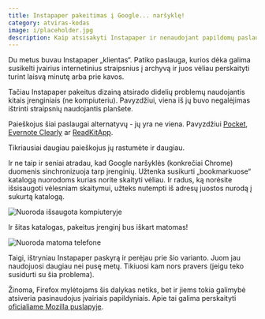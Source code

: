 ```yaml
---
title: Instapaper pakeitimas į Google... naršyklę!
category: atviras-kodas
image: i/placeholder.jpg
description: Kaip atsisakyti Instapaper ir nenaudojant papildomų paslaugų turėti tą patį.
---
```


Du metus buvau Instapaper „klientas“. Patiko paslauga, kurios dėka galima susikelti įvairius internetinius straipsnius į archyvą ir juos vėliau perskaityti turint laisvą minutę arba prie kavos.

Tačiau Instapaper pakeitus dizainą atsirado didelių problemų naudojantis kitais įrenginiais (ne kompiuteriu). Pavyzdžiui, viena iš jų buvo negalėjimas ištrinti straipsnių naudojantis planšete.

Paieškojus šiai paslaugai alternatyvų - jų yra ne viena. Pavyzdžiui [Pocket](https://getpocket.com/), [Evernote Clearly](https://evernote.com/clearly/) ar [ReadKitApp](http://readkitapp.com/).

Tikriausiai daugiau paieškojus jų rastumėte ir daugiau.

Ir ne taip ir seniai atradau, kad Google naršyklės (konkrečiai Chrome) duomenis sinchronizuoja tarp įrenginių. Užtenka susikurti „bookmarkuose“ katalogą nuorodoms kurias norite skaityti vėliau. Ir radus, ką norėsite išsisaugoti vėlesniam skaitymui, užteks nutempti iš adresų juostos nurodą į sukurtą katalogą.

![Nuoroda išsaugota kompiuteryje](/i/google_bookmarks_pc.png)

Ir šitas katalogas, pakeitus įrenginį bus iškart matomas!

![Nuoroda matoma telefone](/i/google_bookmarks_mobile.png)

Taigi, ištryniau Instapaper paskyrą ir perėjau prie šio varianto. Juom jau naudojuosi daugiau nei pusę metų. Tikiuosi kam nors pravers (jeigu teko susidurti su šia problema).

Žinoma, Firefox mylėtojams šis dalykas netiks, bet ir jiems tokia galimybė atsiveria pasinaudojus įvairiais papildyniais. Apie tai galima perskaityti [oficialiame Mozilla puslapyje](https://support.mozilla.org/en-US/kb/how-do-i-set-up-firefox-sync).
